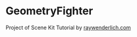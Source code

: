 # GeometryFighter

Project of Scene Kit Tutorial by
[raywenderlich.com](https://www.raywenderlich.com/83748/beginning-scene-kit-tutorial)
